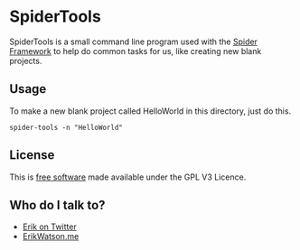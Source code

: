 SpiderTools
===========

SpiderTools is a small command line program used with the [Spider Framework](https://github.com/championchap/Spider/) to help do common tasks for us, like creating new blank projects. 


## Usage

To make a new blank project called HelloWorld in this directory, just do this.

```
spider-tools -n "HelloWorld"
```


## License

This is [free software](https://www.gnu.org/philosophy/free-sw.html) made available under the GPL V3 Licence.


## Who do I talk to?

* [Erik on Twitter](https://twitter.com/championchap)
* [ErikWatson.me](http://erikwatson.me)
